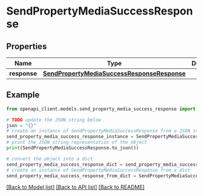 # SendPropertyMediaSuccessResponse


## Properties

Name | Type | Description | Notes
------------ | ------------- | ------------- | -------------
**response** | [**SendPropertyMediaSuccessResponseResponse**](SendPropertyMediaSuccessResponseResponse.md) |  | 

## Example

```python
from openapi_client.models.send_property_media_success_response import SendPropertyMediaSuccessResponse

# TODO update the JSON string below
json = "{}"
# create an instance of SendPropertyMediaSuccessResponse from a JSON string
send_property_media_success_response_instance = SendPropertyMediaSuccessResponse.from_json(json)
# print the JSON string representation of the object
print(SendPropertyMediaSuccessResponse.to_json())

# convert the object into a dict
send_property_media_success_response_dict = send_property_media_success_response_instance.to_dict()
# create an instance of SendPropertyMediaSuccessResponse from a dict
send_property_media_success_response_from_dict = SendPropertyMediaSuccessResponse.from_dict(send_property_media_success_response_dict)
```
[[Back to Model list]](../README.md#documentation-for-models) [[Back to API list]](../README.md#documentation-for-api-endpoints) [[Back to README]](../README.md)


